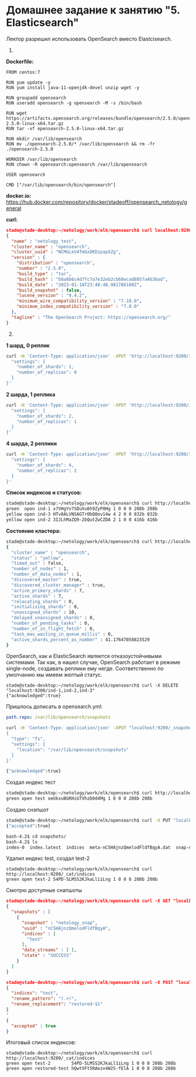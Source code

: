 # Домашнее задание к занятию "5. Elasticsearch"
Лектор разрешил использовать OpenSearch вместо Elastcisearch.

1.

**Dockerfile:**

```docker
FROM centos:7

RUN yum update -y
RUN yum install java-11-openjdk-devel unzip wget -y

RUN groupadd opensearch
RUN useradd opensearch -g opensearch -M -s /bin/bash

RUN wget https://artifacts.opensearch.org/releases/bundle/opensearch/2.5.0/opensearch-2.5.0-linux-x64.tar.gz
RUN tar -xf opensearch-2.5.0-linux-x64.tar.gz

RUN mkdir /var/lib/opensearch
RUN mv ./opensearch-2.5.0/* /var/lib/opensearch && rm -fr ./opensearch-2.5.0

WORKDIR /var/lib/opensearch
RUN chown -R opensearch:opensearch /var/lib/opensearch

USER opensearch

CMD ["/var/lib/opensearch/bin/opensearch"]
```

**docker.io:** https://hub.docker.com/repository/docker/stadeoff/opensearch_netology/general

**curl:** 

```json
stade@stade-desktop:~/netology/work/elk/opensearch$ curl localhost:9200
{
  "name" : "netology_test",
  "cluster_name" : "opensearch",
  "cluster_uuid" : "NCMGLeV4TmGxDKDzpapXZg",
  "version" : {
    "distribution" : "opensearch",
    "number" : "2.5.0",
    "build_type" : "tar",
    "build_hash" : "b8a8b6c4d7fc7a7e32eb2cb68ecad8057a4636ad",
    "build_date" : "2023-01-18T23:48:48.981786100Z",
    "build_snapshot" : false,
    "lucene_version" : "9.4.2",
    "minimum_wire_compatibility_version" : "7.10.0",
    "minimum_index_compatibility_version" : "7.0.0"
  },
  "tagline" : "The OpenSearch Project: https://opensearch.org/"
}
```

2. 
**1 шард, 0 реплик**
```bash
curl -H 'Content-Type: application/json' -XPUT 'http://localhost:9200/ind-1?pretty' -d '{
  "settings": {
    "number_of_shards": 1,
    "number_of_replicas": 0
  }
}'
```
**2 шарда, 1 реплика**
```bash
curl -H 'Content-Type: application/json' -XPUT 'http://localhost:9200/ind-2?pretty' -d '{
  "settings": {
    "number_of_shards": 2,
    "number_of_replicas": 1
  }
}'
```
**4 шарда, 2 реплики**
```bash
curl -H 'Content-Type: application/json' -XPUT 'http://localhost:9200/ind-3?pretty' -d '{
  "settings": {
    "number_of_shards": 4,
    "number_of_replicas": 2
  }
}'
```
**Список индексов и статусов:** 
```bash
stade@stade-desktop:~/netology/work/elk/opensearch$ curl http://localhost:9200/_cat/indices
green  open ind-1 x7VHgYv7SDuVu6h9ZyP0Hg 1 0 0 0 208b 208b
yellow open ind-3 HTv8ALVNSAGTrObQ0ov14w 4 2 0 0 832b 832b
yellow open ind-2 3IJLhMaZQ9-2bQutZwCZDA 2 1 0 0 416b 416b
```

**Состояние кластера:**

```bash
stade@stade-desktop:~/netology/work/elk/opensearch$ curl http://localhost:9200/_cluster/health?pretty=true
{
  "cluster_name" : "opensearch",
  "status" : "yellow",
  "timed_out" : false,
  "number_of_nodes" : 1,
  "number_of_data_nodes" : 1,
  "discovered_master" : true,
  "discovered_cluster_manager" : true,
  "active_primary_shards" : 7,
  "active_shards" : 7,
  "relocating_shards" : 0,
  "initializing_shards" : 0,
  "unassigned_shards" : 10,
  "delayed_unassigned_shards" : 0,
  "number_of_pending_tasks" : 0,
  "number_of_in_flight_fetch" : 0,
  "task_max_waiting_in_queue_millis" : 0,
  "active_shards_percent_as_number" : 41.17647058823529
}
```

OpenSearch, как и ElasticSearch является отказоустойчивыми системами. Так как, в нашел случае, OpenSearch работает в режиме single-node, создавать реплики ему негде. Соответственно по умолчанию мы имеем желтый статус. 

```
stade@stade-desktop:~/netology/work/elk/opensearch$ curl -X DELETE "localhost:9200/ind-1,ind-2,ind-3"
{"acknowledged":true}
```
Пришлось дописать в opensearch.yml:  
```yml
path.repo: /var/lib/opensearch/snapshots
```

```bash
curl -H 'Content-Type: application/json' -XPUT "localhost:9200/_snapshot/netology_backup" -d'
{
  "type": "fs",
  "settings": {
    "location": "/var/lib/opensearch/snapshots"
  }
}'

{"acknowledged":true}
```
Создал индекс тест
```sh
stade@stade-desktop:~/netology/work/elk/opensearch$ curl http://localhost:9200/_cat/indices
green open test oeUkxuBGRHiGTVhzD0d4Mg 1 0 0 0 208b 208b
```

Создаю снэпшот

```sh
stade@stade-desktop:~/netology/work/elk/opensearch$ curl -X PUT "localhost:9200/_snapshot/netology_backup/netology_snap"
{"accepted":true}
```

```bash
bash-4.2$ cd snapshots/
bash-4.2$ ls
index-0  index.latest  indices  meta-nCSHAjnzQmelodFldfBqyA.dat  snap-nCSHAjnzQmelodFldfBqyA.dat
```

Удалил индекс test, создал test-2

```
stade@stade-desktop:~/netology/work/elk/opensearch$ curl http://localhost:9200/_cat/indices
green open test-2 54PD-5LMSS2KJkaLl1iLng 1 0 0 0 208b 208b
```
Смотрю доступные снапшоты
```json
stade@stade-desktop:~/netology/work/elk/opensearch$ curl -X GET "localhost:9200/_snapshot/netology_backup/*?verbose=false&pretty"
{
  "snapshots" : [
    {
      "snapshot" : "netology_snap",
      "uuid" : "nCSHAjnzQmelodFldfBqyA",
      "indices" : [
        "test"
      ],
      "data_streams" : [ ],
      "state" : "SUCCESS"
    }
  ]
}
```

```json
stade@stade-desktop:~/netology/work/elk/opensearch$ curl -X POST "localhost:9200/_snapshot/netology_backup/netology_snap/_restore?pretty" -H 'Content-Type: application/json' -d'
{
  "indices": "test",
  "rename_pattern": "(.+)",
  "rename_replacement": "restored-$1"
}
'
{
  "accepted" : true
}
```
Итоговый список индексов:

```
stade@stade-desktop:~/netology/work/elk/opensearch$ curl http://localhost:9200/_cat/indices
green open test-2        54PD-5LMSS2KJkaLl1iLng 1 0 0 0 208b 208b
green open restored-test hQwtVFt5RAezx4W25-fElA 1 0 0 0 208b 208b
```